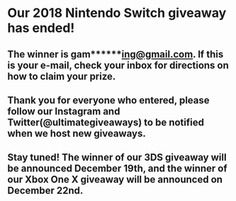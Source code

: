 # Our 2018 Nintendo Switch giveaway has ended!

## The winner is gam******ing@gmail.com. If this is your e-mail, check your inbox for directions on how to claim your prize.

## Thank you for everyone who entered, please follow our Instagram and Twitter(@ultimategiveaways) to be notified when we host new giveaways.

## Stay tuned! The winner of our 3DS giveaway will be announced December 19th, and the winner of our Xbox One X giveaway will be announced on December 22nd.
